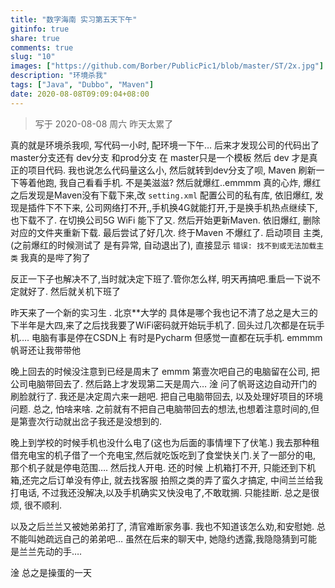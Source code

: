 ```yaml
---
title: "数字海南 实习第五天下午"
gitinfo: true
share: true
comments: true
slug: "10"
images: ["https://github.com/Borber/PublicPic1/blob/master/ST/2x.jpg"] 
description: "环境杀我"
tags: ["Java", "Dubbo", "Maven"]
date: 2020-08-08T09:09:04+08:00
---
```


> 写于 2020-08-08 周六 昨天太累了

真的就是环境杀我呗, 写代码一小时, 配环境一下午… 后来才发现公司的代码出了master分支还有 dev分支 和prod分支 在 master只是一个模板 然后 dev 才是真正的项目代码. 我也说怎么代码量这么小, 然后就转到dev分支了呗, Maven 刷新一下等着他跑, 我自己看看手机. 不是美滋滋? 然后就爆红..emmmm 真的心炸, 爆红之后发现是Maven没有下载下来,改 `setting.xml` 配置公司的私有库, 依旧爆红, 发现是插件下不下来, 公司网络打不开,,手机换4G就能打开,于是换手机热点继续下,也下载不了. 在切换公司5G WiFi 能下了又.  然后开始更新Maven. 依旧爆红, 删除对应的文件夹重新下载. 最后尝试了好几次. 终于Maven 不爆红了. 启动项目 主类, (之前爆红的时候测试了 是有异常, 自动退出了), 直接显示 `错误: 找不到或无法加载主类`  我真的是哔了狗了

反正一下子也解决不了,当时就决定下班了.管你怎么样, 明天再搞吧.重启一下说不定就好了. 然后就关机下班了

昨天来了一个新的实习生 . 北京\*\*大学的 具体是哪个我也记不清了总之是大三的 下半年是大四,来了之后找我要了WiFi密码就开始玩手机了. 回头过几次都是在玩手机…. 电脑有事是停在CSDN上 有时是Pycharm 但感觉一直都在玩手机. emmmm 帆哥还让我带带他

晚上回去的时候没注意到已经是周末了 emmm 第壹次吧自己的电脑留在公司, 把公司电脑带回去了. 然后路上才发现第二天是周六… 淦 问了帆哥这边自动开门的 刷脸就行了. 我还是决定周六来一趟吧. 把自己电脑带回去, 以及处理好项目的环境问题. 总之, 怕啥来啥. 之前就有不把自己电脑带回去的想法,也想着注意时间的,但是第壹次行动就出岔子我还是没想到的.

晚上到学校的时候手机也没什么电了(这也为后面的事情埋下了伏笔.) 我去那种租借充电宝的机子借了一个充电宝,然后就吃饭吃到了食堂快关门.关了一部分的电, 那个机子就是停电范围…. 然后找人开电. 还的时候 上机箱打不开, 只能还到下机箱,还完之后订单没有停止, 就去找客服 拍照之类的弄了蛮久才搞定, 中间兰兰给我打电话, 不过我还没解决,以及手机确实又快没电了,不敢耽搁. 只能挂断. 总之是很烦, 很不顺利.

以及之后兰兰又被她弟弟打了, 清官难断家务事. 我也不知道该怎么劝,和安慰她. 总不能叫她疏远自己的弟弟吧… 虽然在后来的聊天中, 她隐约透露,我隐隐猜到可能是兰兰先动的手…. 

淦 总之是操蛋的一天